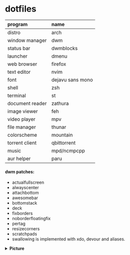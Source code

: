 # dotfiles

| program                               | name                                                                              |
| :---                                  | :---                                                                              |
| distro                                | arch
| window manager                        | dwm
| status bar                            | dwmblocks
| launcher                              | dmenu
| web browser                           | firefox
| text editor                           | nvim
| font                                  | dejavu sans mono
| shell                                 | zsh
| terminal                              | st
| document reader                       | zathura
| image viewer                          | feh
| video player                          | mpv
| file manager                          | thunar
| colorscheme                           | mountain
| torrent client                        | qbittorrent
| music                                 | mpd/ncmpcpp
| aur helper                            | paru

#### dwm patches:
- actualfullscreen
- alwayscenter
- attachbottom
- awesomebar
- bottomstack
- deck
- fixborders
- noborderfloatingfix
- pertag
- resizecorners
- scratchpads
- swallowing is implemented with xdo, devour and aliases.

<details>
<summary><strong>Picture</strong></summary>

![1](https://u.cubeupload.com/earl_/desktop.png)
</details>
